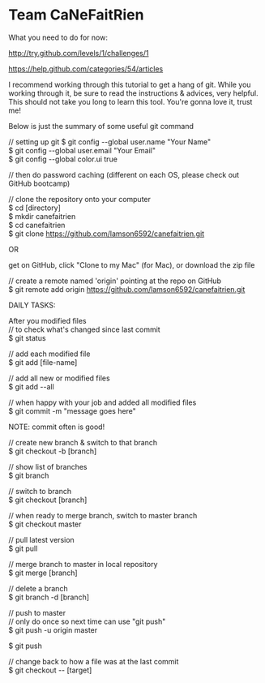 Team CaNeFaitRien
======

What you need to do for now:

http://try.github.com/levels/1/challenges/1
  
https://help.github.com/categories/54/articles  

I recommend working through this tutorial to get a hang of git. While you working through it, be sure to read the instructions & advices, very helpful. This should not take you long to learn this tool. You're gonna love it, trust me!  

  
Below is just the summary of some useful git command  
  
  
// setting up git
$ git config --global user.name "Your Name"  
$ git config --global user.email "Your Email"  
$ git config --global color.ui true  
  
// then do password caching (different on each OS, please check out GitHub bootcamp)  

    
// clone the repository onto your computer  
$ cd [directory]  
$ mkdir canefaitrien  
$ cd canefaitrien  
$ git clone https://github.com/lamson6592/canefaitrien.git  
  
OR  
  
get on GitHub, click "Clone to my Mac" (for Mac), or download the zip file
  
// create a remote named 'origin' pointing at the repo on GitHub  
$ git remote add origin https://github.com/lamson6592/canefaitrien.git    
  


  
DAILY TASKS:  
  
After you modified files  
// to check what's changed since last commit    
$ git status  
  
// add each modified file   
$ git add [file-name]  

// add all new or modified files  
$ git add --all  
  
// when happy with your job and added all modified files  
$ git commit -m "message goes here"  
  
NOTE: commit often is good!  
  
  
// create new branch & switch to that branch  
$ git checkout -b [branch]  
  
// show list of branches  
$ git branch  
  
// switch to branch  
$ git checkout [branch] 
  
  
// when ready to merge branch, switch to master branch  
$ git checkout master  
  
// pull latest version  
$ git pull  
  
// merge branch to master in local repository  
$ git merge [branch]  
  
// delete a branch  
$ git branch -d [branch]
 
// push to master  
// only do once so next time can use "git push"  
$ git push -u origin master  
   
$ git push  

// change back to how a file was at the last commit  
$ git checkout -- [target]
